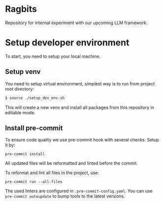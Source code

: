 # Ragbits

Repository for internal experiment with our upcoming LLM framework.


# Setup developer environment

To start, you need to setup your local machine.

## Setup venv

You need to setup virtual environment, simplest way is to run from project root directory:

```bash
$ source ./setup_dev_env.sh
```

This will create a new venv and install all packages from this repository in editable mode.

## Install pre-commit

To ensure code quality we use pre-commit hook with several checks. Setup it by:

```
pre-commit install
```

All updated files will be reformatted and linted before the commit.

To reformat and lint all files in the project, use:

`pre-commit run --all-files`

The used linters are configured in `.pre-commit-config.yaml`. You can use `pre-commit autoupdate` to bump tools to the latest versions.
